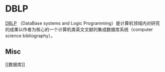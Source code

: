 # DBLP

[DBLP](https://dblp.org/)
（DataBase systems and Logic Programming）是计算机领域内对研究的成果以作者为核心的一个计算机类英文文献的集成数据库系统（computer science bibliography）。



## Misc

[[数据库]]


